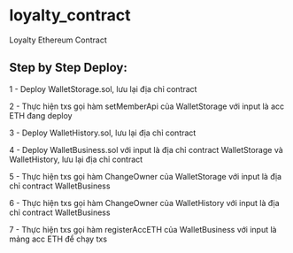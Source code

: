 # loyalty_contract
Loyalty Ethereum Contract

## Step by Step Deploy:
1 - Deploy WalletStorage.sol, lưu lại địa chỉ contract

2 - Thực hiện txs gọi hàm setMemberApi của WalletStorage với input là acc ETH đang deploy

3 - Deploy WalletHistory.sol, lưu lại địa chỉ contract

4 - Deploy WalletBusiness.sol với input là địa chỉ contract WalletStorage và WalletHistory, lưu lại địa chỉ contract

5 - Thực hiện txs gọi hàm ChangeOwner của WalletStorage với input là địa chỉ contract WalletBusiness

6 - Thực hiện txs gọi hàm ChangeOwner của WalletHistory với input là địa chỉ contract WalletBusiness

7 - Thực hiện txs gọi hàm registerAccETH của WalletBusiness với input là mảng acc ETH để chạy txs
